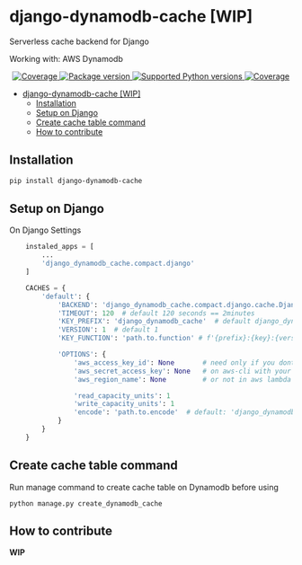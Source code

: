 # django-dynamodb-cache [WIP]

Serverless cache backend for Django

Working with: AWS Dynamodb

<p align="center">
<a href="https://codecov.io/gh/xncbf/django-dynamodb-cache" target="_blank">
    <img src="https://img.shields.io/codecov/c/github/xncbf/django-dynamodb-cache?color=%2334D058" alt="Coverage">
</a>
<a href="https://pypi.org/project/django-dynamodb-cache" target="_blank">
    <img src="https://img.shields.io/pypi/v/django-dynamodb-cache?color=%2334D058&label=pypi%20package" alt="Package version">
</a>
<a href="https://pypi.org/project/django-dynamodb-cache" target="_blank">
    <img src="https://img.shields.io/pypi/pyversions/django-dynamodb-cache.svg?color=%2334D058" alt="Supported Python versions">
</a>
<a href="http://pypi.python.org/pypi/django-dynamodb-cache" target="_blank">
    <img src="https://img.shields.io/badge/django-3.2-brightgreen.svg" alt="Coverage">
</a>
</p>

- [django-dynamodb-cache [WIP]](#django-dynamodb-cache-wip)
  - [Installation](#installation)
  - [Setup on Django](#setup-on-django)
  - [Create cache table command](#create-cache-table-command)
  - [How to contribute](#how-to-contribute)

## Installation

```sh
pip install django-dynamodb-cache
```

## Setup on Django

On Django Settings

```python
    instaled_apps = [
        ...
        'django_dynamodb_cache.compact.django'
    ]

    CACHES = {
        'default': {
            'BACKEND': 'django_dynamodb_cache.compact.django.cache.DjangoCacheDynamodb',
            'TIMEOUT': 120  # default 120 seconds == 2minutes
            'KEY_PREFIX': 'django_dynamodb_cache'  # default django_dynamodb_cache
            'VERSION': 1  # default 1
            'KEY_FUNCTION': 'path.to.function' # f'{prefix}:{key}:{version}'

            'OPTIONS': {
                'aws_access_key_id': None       # need only if you dont have login
                'aws_secret_access_key': None   # on aws-cli with your key
                'aws_region_name': None         # or not in aws lambda

                'read_capacity_units': 1
                'write_capacity_units': 1
                'encode': 'path.to.encode'  # default: 'django_dynamodb_cache.encode.PickleEncode
            }
        }
    }
```

## Create cache table command

Run manage command to create cache table on Dynamodb before using

`python manage.py create_dynamodb_cache`

## How to contribute


**WIP**
